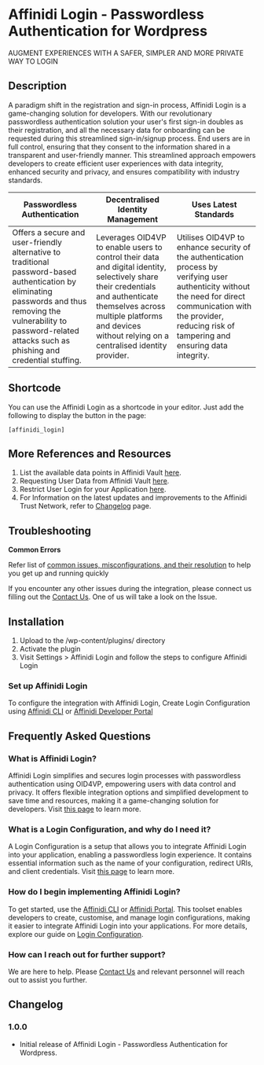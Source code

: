 # Affinidi Login - Passwordless Authentication for Wordpress

AUGMENT EXPERIENCES WITH A SAFER, SIMPLER AND MORE PRIVATE WAY TO LOGIN

## Description ##

A paradigm shift in the registration and sign-in process, Affinidi Login is a game-changing solution for developers. With our revolutionary passwordless authentication solution your user's first sign-in doubles as their registration, and all the necessary data for onboarding can be requested during this streamlined sign-in/signup process. End users are in full control, ensuring that they consent to the information shared in a transparent and user-friendly manner. This streamlined approach empowers developers to create efficient user experiences with data integrity, enhanced security and privacy, and ensures compatibility with industry standards.

| Passwordless Authentication | Decentralised Identity Management | Uses Latest Standards |
|---|---|---|
| Offers a secure and user-friendly alternative to traditional password-based authentication by eliminating passwords and thus removing the vulnerability to password-related attacks such as phishing and credential stuffing. | Leverages OID4VP to enable users to control their data and digital identity, selectively share their credentials and authenticate themselves across multiple platforms and devices without relying on a centralised identity provider. | Utilises OID4VP to enhance security of the authentication process by verifying user authenticity without the need for direct communication with the provider, reducing risk of tampering and ensuring data integrity. |

## Shortcode ##

You can use the Affinidi Login as a shortcode in your editor. Just add the following to display the button in the page:
    
```
[affinidi_login]
```

## More References and Resources ##

1. List the available data points in Affinidi Vault [here](https://docs.affinidi.com/docs/affinidi-vault/affinidi-vault-data/#user-profile-individual-data-points).
2. Requesting User Data from Affinidi Vault [here](https://docs.affinidi.com/docs/affinidi-vault/requesting-user-data/).
3. Restrict User Login for your Application [here](https://docs.affinidi.com/docs/use-cases/restrict-user-login/).
4. For Information on the latest updates and improvements to the Affinidi Trust Network, refer to [Changelog](https://docs.affinidi.com/changelog/) page.

## Troubleshooting ##

**Common Errors**

Refer list of [common issues, misconfigurations, and their resolution](https://docs.affinidi.com/other-resources/resolving-common-issues/) to help you get up and running quickly

If you encounter any other issues during the integration, please connect us filling out the [Contact Us](https://www.affinidi.com/get-in-touch). One of us will take a look on the Issue.

## Installation ##

1. Upload to the /wp-content/plugins/ directory
2. Activate the plugin
3. Visit Settings > Affinidi Login and follow the steps to configure Affinidi Login

### Set up Affinidi Login ###

To configure the integration with Affinidi Login, Create Login Configuration using [Affinidi CLI](https://docs.affinidi.com/dev-tools/affinidi-cli/manage-login/#affinidi-login-create-config) or [Affinidi Developer Portal](https://docs.affinidi.com/dev-tools/affinidi-portal/#create-a-login-configuration)

## Frequently Asked Questions ##
### What is Affinidi Login? ###

Affinidi Login simplifies and secures login processes with passwordless authentication using OID4VP, empowering users with data control and privacy. It offers flexible integration options and simplified development to save time and resources, making it a game-changing solution for developers. Visit [this page](https://www.affinidi.com/product/affinidi-login) to learn more.

### What is a Login Configuration, and why do I need it? ###

A Login Configuration is a setup that allows you to integrate Affinidi Login into your application, enabling a passwordless login experience. It contains essential information such as the name of your configuration, redirect URIs, and client credentials. Visit [this page](https://docs.affinidi.com/docs/affinidi-login/login-configuration/) to learn more.

### How do I begin implementing Affinidi Login? ###

To get started, use the [Affinidi CLI](https://github.com/affinidi/affinidi-cli) or [Affinidi Portal](https://portal.affinidi.com/). This toolset enables developers to create, customise, and manage login configurations, making it easier to integrate Affinidi Login into your applications. For more details, explore our guide on [Login Configuration](https://docs.affinidi.com/docs/affinidi-login/).

### How can I reach out for further support? ###

We are here to help. Please [Contact Us](https://www.affinidi.com/get-in-touch) and relevant personnel will reach out to assist you further.

## Changelog ##

### 1.0.0 ###

* Initial release of Affinidi Login - Passwordless Authentication for Wordpress.